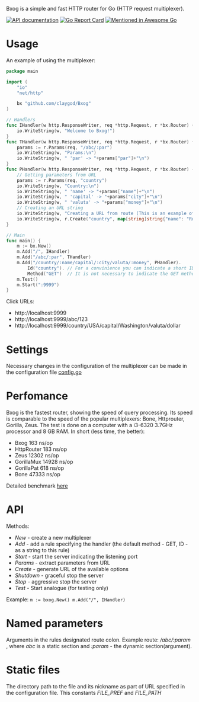 Bxog is a simple and fast HTTP router for Go (HTTP request multiplexer).

[![API documentation](https://godoc.org/github.com/claygod/Bxog?status.svg)](https://godoc.org/github.com/claygod/Bxog)
[![Go Report Card](https://goreportcard.com/badge/github.com/claygod/Bxog)](https://goreportcard.com/report/github.com/claygod/Bxog)
[![Mentioned in Awesome Go](https://awesome.re/mentioned-badge.svg)](https://github.com/avelino/awesome-go)

# Usage

An example of using the multiplexer:
```go
package main

import (
	"io"
	"net/http"

	bx "github.com/claygod/Bxog"
)

// Handlers
func IHandler(w http.ResponseWriter, req *http.Request, r *bx.Router) {
	io.WriteString(w, "Welcome to Bxog!")
}
func THandler(w http.ResponseWriter, req *http.Request, r *bx.Router) {
	params := r.Params(req, "/abc/:par")
	io.WriteString(w, "Params:\n")
	io.WriteString(w, " 'par' -> "+params["par"]+"\n")
}
func PHandler(w http.ResponseWriter, req *http.Request, r *bx.Router) {
	// Getting parameters from URL
	params := r.Params(req, "country")
	io.WriteString(w, "Country:\n")
	io.WriteString(w, " 'name' -> "+params["name"]+"\n")
	io.WriteString(w, " 'capital' -> "+params["city"]+"\n")
	io.WriteString(w, " 'valuta' -> "+params["money"]+"\n")
	// Creating an URL string
	io.WriteString(w, "Creating a URL from route (This is an example of creating another URL):\n")
	io.WriteString(w, r.Create("country", map[string]string{"name": "Russia", "city": "Moscow", "money": "rouble"}))
}

// Main
func main() {
	m := bx.New()
	m.Add("/", IHandler)
	m.Add("/abc/:par", THandler)
	m.Add("/country/:name/capital/:city/valuta/:money", PHandler).
		Id("country"). // For a convinience you can indicate a short ID
		Method("GET")  // It is not necessary to indicate the GET method here as the GET method is used by default but this way is used to set an allowed method
	m.Test()
	m.Start(":9999")
}

```

Click URLs:
- http://localhost:9999
- http://localhost:9999/abc/123
- http://localhost:9999/country/USA/capital/Washington/valuta/dollar

# Settings

Necessary changes in the configuration of the multiplexer can be made in the configuration file [config.go](https://github.com/claygod/Bxog/blob/master/config.go)

# Perfomance

Bxog is the fastest router, showing the speed of query processing. Its speed is comparable to the speed of the popular multiplexers: Bone, Httprouter, Gorilla, Zeus. The test is done on a computer with a i3-6320 3.7GHz processor and 8 GB RAM. In short (less time, the better):

- Bxog 163 ns/op
- HttpRouter 183 ns/op
- Zeus 12302 ns/op
- GorillaMux 14928 ns/op
- GorillaPat 618 ns/op
- Bone 47333 ns/op

Detailed benchmark [here](https://github.com/claygod/BxogTest)

# API

Methods:
-  *New* - create a new multiplexer
-  *Add* - add a rule specifying the handler (the default method - GET, ID - as a string to this rule)
-  *Start* - start the server indicating the listening port
-  *Params* - extract parameters from URL
-  *Create* - generate URL of the available options
-  *Shutdown* - graceful stop the server
-  *Stop* - aggressive stop the server
-  *Test* - Start analogue (for testing only)

Example:
`
	m := bxog.New()
	m.Add("/", IHandler)
`

# Named parameters

Arguments in the rules designated route colon. Example route: */abc/:param* , where *abc* is a static section and *:param* - the dynamic section(argument).

# Static files

The directory path to the file and its nickname as part of URL specified in the configuration file. This constants *FILE_PREF* and *FILE_PATH*
